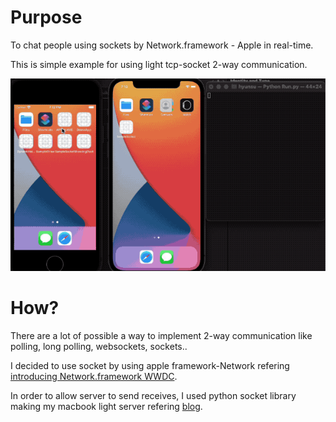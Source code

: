 
# Purpose

To chat people using sockets by Network.framework - Apple in real-time.

This is simple example for using light tcp-socket 2-way communication.  

![chat](source/socket.gif)

# How? 

There are a lot of possible a way to implement 2-way communication like polling, long polling, websockets, sockets.. 

I decided to use socket by using apple framework-Network refering [introducing Network.framework WWDC](https://developer.apple.com/videos/play/wwdc2018/715).

In order to allow server to send receives, I used python socket library making my macbook light server refering [blog](https://nalara12200.tistory.com/153).

